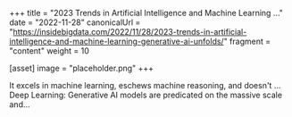 +++
title = "2023 Trends in Artificial Intelligence and Machine Learning ..."
date = "2022-11-28"
canonicalUrl = "https://insidebigdata.com/2022/11/28/2023-trends-in-artificial-intelligence-and-machine-learning-generative-ai-unfolds/"
fragment = "content"
weight = 10

[asset]
    image = "placeholder.png"
+++

It excels in machine learning, eschews machine reasoning, and doesn't ... 
Deep Learning: Generative AI models are predicated on the massive scale 
and...

